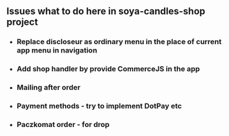 ## Issues what to do here in soya-candles-shop project

* ### Replace discloseur as ordinary menu in the place of current app menu in navigation

* ### Add shop handler by provide CommerceJS in the app

* ### Mailing after order

* ### Payment methods - try to implement DotPay etc

* ### Paczkomat order - for drop
